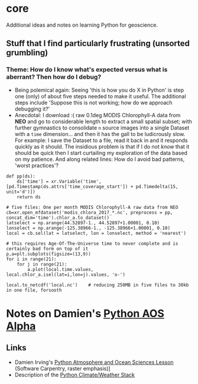# core

Additional ideas and notes on learning Python for geoscience. 

## Stuff that I find particularly frustrating (unsorted grumbling)

### Theme: How do I know what's expected versus what is aberrant? Then how do I debug?
- Being polemical again: Seeing 'this is how you do X in Python' is step one (only) of about five steps
needed to make it useful. The additional steps include 'Suppose this is not working; how do we approach
debugging it?'
- Anecdotal: I download :( raw 0.1deg MODIS Chlorophyll-A data from **NEO** and go to considerable 
length to extract a small spatial subset; with further gymnastics to consolidate `n` source images into a single 
Dataset with a `time` dimension... and then it has the gall to be ludicrously slow. For example: I save the Dataset 
to a file, read it back in and it responds quickly as it should. The insidious problem is that if I do not 
*know* that it should be quick then I start curtailing my exploration of the data based on my patience. And
along related lines: How do I avoid bad patterns, 'worst practices'?


```
def pp(ds):
    ds['time'] = xr.Variable('time', [pd.Timestamp(ds.attrs['time_coverage_start']) + pd.Timedelta(15, unit='d')])
    return ds

# five files: One per month MODIS Chlorophyll-A raw data from NEO
cb=xr.open_mfdataset('modis_chlora_2017_*.nc', preprocess = pp, concat_dim='time').chlor_a.to_dataset() 
latselect = np.arange(44.52897-1., 44.52897+1.00001, 0.10)
lonselect = np.arange(-125.38966-1., -125.38966+1.00001, 0.10)
local = cb.sel(lat = latselect, lon = lonselect, method = 'nearest')

# this requires Age-Of-The-Universe time to never complete and is certainly bad form on top of it
p,a=plt.subplots(figsize=(13,9))
for i in range(21):
    for j in range(21):
        a.plot(local.time.values, local.chlor_a.isel(lat=i,lon=j).values, 'o-')

local.to_netcdf('local.nc')    # reducing 250MB in five files to 30kb in one file, forsooth

```

# Notes on Damien's [Python AOS Alpha](https://carpentrieslab.github.io/python-aos-lesson/)

## Links

* Damien Irving's [Python Atmosphere and Ocean Sciences Lesson](https://carpentrieslab.github.io/python-aos-lesson/)
(Software Carpentry, raster emphasis)]
* Description of the [Python Climate/Weather Stack](https://drclimate.wordpress.com/2016/10/04/the-weatherclimate-python-stack/)
